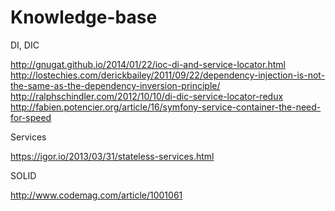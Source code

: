 # Knowledge-base

DI, DIC

http://gnugat.github.io/2014/01/22/ioc-di-and-service-locator.html
http://lostechies.com/derickbailey/2011/09/22/dependency-injection-is-not-the-same-as-the-dependency-inversion-principle/
http://ralphschindler.com/2012/10/10/di-dic-service-locator-redux
http://fabien.potencier.org/article/16/symfony-service-container-the-need-for-speed

Services

https://igor.io/2013/03/31/stateless-services.html

SOLID

http://www.codemag.com/article/1001061
